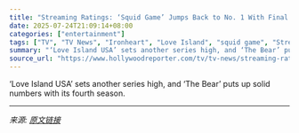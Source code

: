 ```yaml
---
title: "Streaming Ratings: ‘Squid Game’ Jumps Back to No. 1 With Final Season"
date: 2025-07-24T21:09:14+08:00
categories: ["entertainment"]
tags: ["TV", "TV News", "Ironheart", "Love Island", "squid game", "Streaming Ratings", "The Bear", "TV Ratings"]
summary: "‘Love Island USA’ sets another series high, and ‘The Bear’ puts up solid numbers with its fourth season."
source_url: "https://www.hollywoodreporter.com/tv/tv-news/streaming-ratings-june-23-29-2025-1236328712/"
---
```


‘Love Island USA’ sets another series high, and ‘The Bear’ puts up solid numbers with its fourth season.

---

*来源: [原文链接](https://www.hollywoodreporter.com/tv/tv-news/streaming-ratings-june-23-29-2025-1236328712/)*
